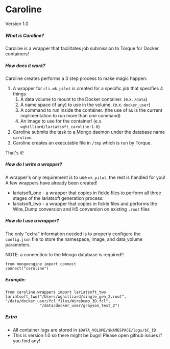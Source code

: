 Caroline 
====
Version 1.0


##### What is Caroline?
Caroline is a wrapper that facilitates job submission to Torque for Docker containers!

##### How does it work?
Caroline creates performs a 3 step process to make magic happen:

1. A wrapper for `cli.mk_pilot` is created for a specific job that specifies 4 things
    1. A data volume to mount to the Docker container. (e.x. `/data`)
    2. A name space (if any) to use in the volume. (e.x. `docker_user`)
    3. A command to run inside the container. 
        (the use of `&&` is the current implimentation to run more than one command)
    4. An image to use for the container! (e.x. `wghilliard/lariatsoft_caroline:1.0`)
2. Caroline submits the task to a Mongo daemon under the database name `caroline`.
3. Caroline creates an executable file in `/tmp` which is run by Torque.

That's it!

##### How do I write a wrapper?
A wrapper's only requirement is to use `mk_pilot`, the rest is handled for you!
A few wrappers have already been created!
- lariatsoft_one - a wrapper that copies in fickle files to perform all three stages of the lariatsoft generation process.
- lariatsoft_two - a wrapper that copies in fickle files and performs the Wire_Dump conversion and H5 conversion on existing `.root` files

##### How do I use a wrapper?
The only "extra" information needed is to properly configure the `config.json` file to store the namespace, image, and data_volume parameters.

NOTE: a connection to the Mongo database is required!!

    from mongoengine import connect
    connect("caroline")

##### Example:

    from caroline.wrappers import lariatsoft_two
    lariatsoft_two("/Users/wghilliard/single_gen_2.root", "/data/docker_user/fcl_files/WireDump_3D.fcl",
                   "/data/docker_user/grayson_test_2")
                   
##### Extra
- All container logs are stored in `$DATA_VOLUME/$NAMESPACE/logs/$C_ID`
- This is version 1.0 so there might be bugs! Please open github issues if you find any!